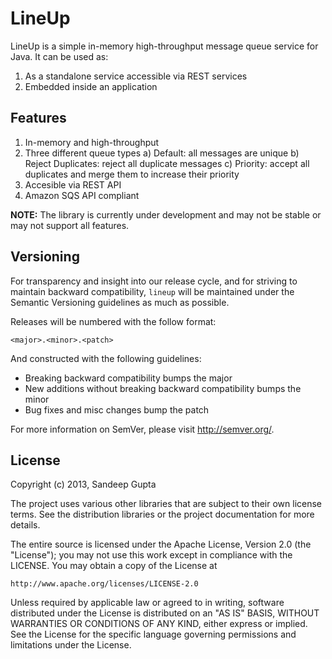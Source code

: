 LineUp
======

LineUp is a simple in-memory high-throughput message queue service for Java. It can be used as:

1. As a standalone service accessible via REST services
2. Embedded inside an application

Features
--------
1. In-memory and high-throughput
2. Three different queue types
  a) Default: all messages are unique
  b) Reject Duplicates: reject all duplicate messages
  c) Priority: accept all duplicates and merge them to increase their priority
3. Accesible via REST API
4. Amazon SQS API compliant

**NOTE:** The library is currently under development and may not be stable or may not support all features.

Versioning
----------

For transparency and insight into our release cycle, and for striving to maintain backward compatibility, 
`lineup` will be maintained under the Semantic Versioning guidelines as much as possible.

Releases will be numbered with the follow format:

`<major>.<minor>.<patch>`

And constructed with the following guidelines:

* Breaking backward compatibility bumps the major
* New additions without breaking backward compatibility bumps the minor
* Bug fixes and misc changes bump the patch

For more information on SemVer, please visit http://semver.org/.

License
-------
	
Copyright (c) 2013, Sandeep Gupta

The project uses various other libraries that are subject to their
own license terms. See the distribution libraries or the project
documentation for more details.

The entire source is licensed under the Apache License, Version 2.0 
(the "License"); you may not use this work except in compliance with
the LICENSE. You may obtain a copy of the License at

	http://www.apache.org/licenses/LICENSE-2.0

Unless required by applicable law or agreed to in writing, software
distributed under the License is distributed on an "AS IS" BASIS,
WITHOUT WARRANTIES OR CONDITIONS OF ANY KIND, either express or implied.
See the License for the specific language governing permissions and
limitations under the License.
